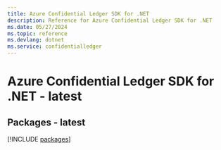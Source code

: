 ```yaml
---
title: Azure Confidential Ledger SDK for .NET
description: Reference for Azure Confidential Ledger SDK for .NET
ms.date: 05/27/2024
ms.topic: reference
ms.devlang: dotnet
ms.service: confidentialledger
---
```

# Azure Confidential Ledger SDK for .NET - latest
## Packages - latest
[!INCLUDE [packages](confidential-ledger-index.md)]